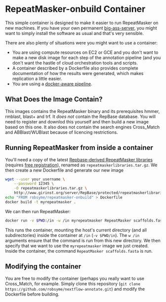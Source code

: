 # RepeatMasker-onbuild Container

This simple container is designed to make it easier to run
RepeatMasker on new machines. If you have your own permanent 
[big-ass-server](http://jermdemo.blogspot.ca/2011/06/big-ass-servers-and-myths-of-clusters.html),
you might want to simply install the software as usual and that's very
sensible.

There are also plenty of situations were you might want to use a
container:

* You are using compute resources on EC2 or GCE and you don't want to
make a new disk image for each step of the annotation pipeline (and
you don't want the hastle of cloud orchestration tools and scripts.
* A container described by a Dockerfile also provides complete
documentation of how the results were generated, which makes
replication a little easier.
* You are using a [docker-aware pipeline](http://nextflow.io/).

## What Does the Image Contain?

This images contains the RepeatMasker binary and its prerequisites
hmmer, rmblast, blast+ and trf. It *does not* contain the RepBase
database. You will need to register and downlod this yourself and then
build a new image based on this one. It also does not contain the
search engines Cross_Match and ABBlast/WUBlast because of licencing
restrictions.

## Running RepeatMasker from inside a container

You'll need a copy of the latest
[Repbase-derived RepeatMasker libraries](http://www.girinst.org/server/RepBase/index.php)
(requires
[free registration](http://www.girinst.org/accountservices/register.php)),
renamed as `repeatmaskerlibraries.tar.gz`. We then create a new
Dockerfile and generate our new image

```sh
wget --user your_username \
    --password 12345 \
    -O repeatmaskerlibraries.tar.gz \
    http://www.girinst.org/server/RepBase/protected/repeatmaskerlibraries/RepBaseRepeatMaskerEdition-20170127.tar.gz
echo "FROM robsyme/repeatmasker-onbuild" > Dockerfile
docker build -t myrepeatmasker .
```

We can then run RepeatMasker:

```sh
docker run -v $PWD:/in -w /in myrepeatmasker RepeatMasker scaffolds.fasta
```

This runs the container, mounting the host's current directory (and
all subdirectories) inside the container at `/in` (`-v $PWD/in`). The `w
/in` arguments ensure that the command is run from this new
directory. We then specify that we want to use the `myrepeatmasker`
image we just created. Inside the container, the command `RepeatMasker
scaffolds.fasta` is run.

## Modifying the container

You are free to modify the container (perhaps you really want to use
Cross_Match, for example. Simply clone this repository (`git clone
https://github.com/robsyme/nextflow-annotate.git`) and modify the
Dockerfile before building.
